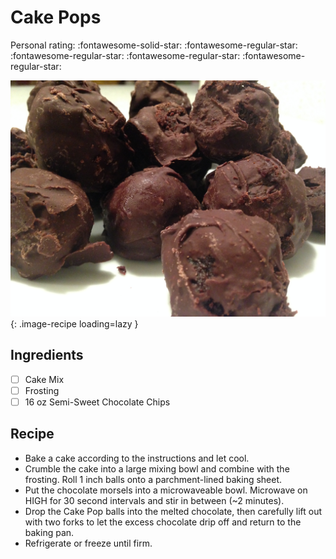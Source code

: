 <!-- Do not modify sections with "AUTO-*". They are updated by make.py -->

# Cake Pops

<!-- rating=1; (User can specify rating on scale of 1-5) -->
<!-- AUTO-UserRating -->
Personal rating: :fontawesome-solid-star: :fontawesome-regular-star: :fontawesome-regular-star: :fontawesome-regular-star: :fontawesome-regular-star:
<!-- /AUTO-UserRating -->

<!-- name_image=cake_pops.jpg; (User can specify image name if multiple exist) -->
<!-- AUTO-Image -->
![cake_pops.jpg](./cake_pops.jpg){: .image-recipe loading=lazy }
<!-- /AUTO-Image -->

## Ingredients

* [ ] Cake Mix
* [ ] Frosting
* [ ] 16 oz Semi-Sweet Chocolate Chips

## Recipe

* Bake a cake according to the instructions and let cool.
* Crumble the cake into a large mixing bowl and combine with the frosting. Roll 1 inch balls onto a parchment-lined baking sheet.
* Put the chocolate morsels into a microwaveable bowl. Microwave on HIGH for 30 second intervals and stir in between (~2 minutes).
* Drop the Cake Pop balls into the melted chocolate, then carefully lift out with two forks to let the excess chocolate drip off and return to the baking pan.
* Refrigerate or freeze until firm.
